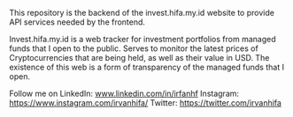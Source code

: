This repository is the backend of the invest.hifa.my.id website to provide API services needed by the frontend.


Invest.hifa.my.id is a web tracker for investment portfolios from managed funds that I open to the public. Serves to monitor the latest prices of Cryptocurrencies that are being held, as well as their value in USD. The existence of this web is a form of transparency of the managed funds that I open.

Follow me on
LinkedIn: www.linkedin.com/in/irfanhf
Instagram: https://www.instagram.com/irvanhifa/
Twitter: https://twitter.com/irvanhifa